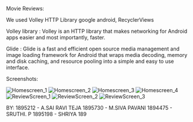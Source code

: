 
Movie Reviews:


We used   Volley HTTP Library google android, RecyclerViews

Volley library : Volley is an HTTP library that makes networking for Android apps easier and most importantly, faster. 

Glide : Glide is a fast and efficient open source media management and image loading framework for Android that wraps media decoding, 
memory and disk caching, and resource pooling into a simple and easy to use interface.  

Screenshots:

![Homescreen_1](https://user-images.githubusercontent.com/14213792/60773233-89f9c500-a0d0-11e9-8209-2a175a139f70.PNG)
![Homescreen_2](https://user-images.githubusercontent.com/14213792/60773234-89f9c500-a0d0-11e9-8049-58a10fced537.PNG)
![Homescreen_3](https://user-images.githubusercontent.com/14213792/60773235-89f9c500-a0d0-11e9-8e4e-c1c35e414bea.PNG)
![Homescreen_4](https://user-images.githubusercontent.com/14213792/60773236-8a925b80-a0d0-11e9-9d11-bafc68c95c11.PNG)
![ReviewScreen_1](https://user-images.githubusercontent.com/14213792/60773237-8a925b80-a0d0-11e9-8041-c08f0bac2556.PNG)
![ReviewScreen_2](https://user-images.githubusercontent.com/14213792/60773238-8a925b80-a0d0-11e9-8de3-1b1841f2cbe4.PNG)
![ReviewScreen_3](https://user-images.githubusercontent.com/14213792/60773239-8a925b80-a0d0-11e9-9a9b-71019c754f0d.PNG)



BY:
1895212 - A.SAI RAVI TEJA
1895730 - M.SIVA PAVANI
1894475 - SRUTHI. P
1895198 - SHRIYA
189
